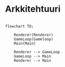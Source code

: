 # Arkkitehtuuri 


```mermaid

flowchart TD;

    Renderer(Renderer)
    GameLoop(Gameloop)
    Main(Main)

    Renderer --> GameLoop
    GameLoop --> Main
    Renderer --> Main

```